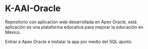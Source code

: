 # K-AAI-Oracle
Repositorio con aplicación web desarrollada en Apex Oracle, está aplicación es una plataforma educativa para mejorar la educación en México.

Entrar a Apex Oracle e instalar la app por medio del SQL ajunto.
